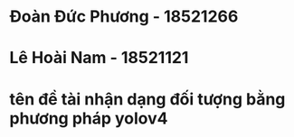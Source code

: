 # Đoàn Đức Phương - 18521266
# Lê Hoài Nam - 18521121
# tên đề tài nhận dạng đối tượng bằng phương pháp yolov4
